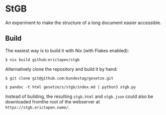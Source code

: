 # StGB

An experiment to make the structure of a long document easier accessible.


## Build

The easiest way is to build it with Nix (with Flakes enabled):

```
$ nix build github:erictapen/stgb
```


Alternatively clone the repository and build it by hand:


```
$ git clone git@github.com:bundestag/gesetze.git

$ pandoc -t html gesetze/s/stgb/index.md | python3 stgb.py
```

Instead of building, the resulting `stgb.html` and `stgb.json` could also be downloaded fromthe root of the webserver at `https://stgb.erictapen.name/`.

